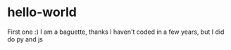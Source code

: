 # hello-world
First one :)
I am a baguette, thanks
I haven't coded in a few years, but I did do py and js
